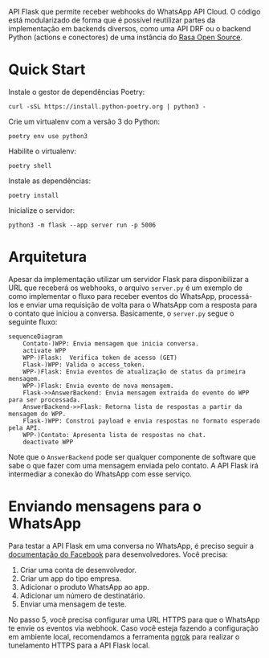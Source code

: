 API Flask que permite receber webhooks do WhatsApp API Cloud. O código está modularizado
de forma que é possível reutilizar partes da implementação em backends diversos, como
uma API DRF ou o backend Python (actions e conectores) de uma instância do [Rasa Open Source](https://rasa.com/docs/rasa/actions/).

# Quick Start

Instale o gestor de dependências Poetry:

    curl -sSL https://install.python-poetry.org | python3 -

Crie um virtualenv com a versão 3 do Python:

    poetry env use python3

Habilite o virtualenv:

    poetry shell

Instale as dependências:

    poetry install

Inicialize o servidor:

    python3 -m flask --app server run -p 5006

# Arquitetura

Apesar da implementação utilizar um servidor Flask para disponibilizar a URL que receberá
os webhooks, o arquivo `server.py` é um exemplo de como implementar o fluxo para
receber eventos do WhatsApp, processá-los e enviar uma requisição de volta para o WhatsApp 
com a resposta para o contato que iniciou a conversa. Basicamente, o `server.py` segue
o seguinte fluxo:

```mermaid
sequenceDiagram
    Contato-)WPP: Envia mensagem que inicia conversa.
    activate WPP
    WPP-)Flask:  Verifica token de acesso (GET)
    Flask-)WPP: Valida o access_token.
    WPP-)Flask: Envia eventos de atualização de status da primeira mensagem.
    WPP-)Flask: Envia evento de nova mensagem.
    Flask->>AnswerBackend: Envia mensagem extraida do evento do WPP para ser processada.
    AnswerBackend->>Flask: Retorna lista de respostas a partir da mensagem do WPP.
    Flask-)WPP: Constroi payload e envia respostas no formato esperado pela API.
    WPP-)Contato: Apresenta lista de respostas no chat.
    deactivate WPP
```

Note que o `AnswerBackend` pode ser qualquer componente de software que sabe o que fazer
com uma mensagem enviada pelo contato. A API Flask irá intermediar a conexão do WhatsApp
com esse serviço.

# Enviando mensagens para o WhatsApp

Para testar a API Flask em uma conversa no WhatsApp, é preciso seguir a [documentação
do Facebook](https://developers.facebook.com/docs/whatsapp/cloud-api/get-started) para desenvolvedores. Você precisa:

1. Criar uma conta de desenvolvedor.
2. Criar um app do tipo empresa.
3. Adicionar o produto WhatsApp ao app.
4. Adicionar um número de destinatário.
5. Enviar uma mensagem de teste.

No passo 5, você precisa configurar uma URL HTTPS para que o WhatsApp te envie os eventos
via webhook. Caso você esteja fazendo a configuração em ambiente local, recomendamos a
ferramenta [ngrok](https://ngrok.com/) para realizar o tunelamento HTTPS para a API Flask local.
